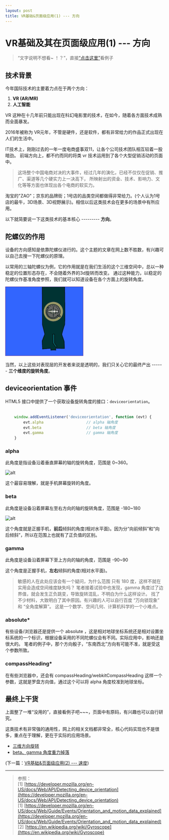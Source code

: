 ```yaml
---
layout: post
title: VR基础&页面级应用(1) --- 方向
---
```


# VR基础及其在页面级应用(1) --- 方向

> “文字说明不想看~ ！？”，直接[“点击这里”](#anchor3)看例子

## 技术背景

今年国际技术的主要着力点在于两个方向：

1. **VR (AR/MR)**
2. **人工智能**

VR 这种在十几年前只能出现在科幻电影里的技术，在如今，随着各方面技术成熟而全面暴发。

2016年被称为 VR元年，不管是硬件，还是软件，都有非常给力的作品正式出现在人们的生活中。

IT技术上，刚刚过去的一年一度电商盛事双11，让各个公司技术团队相互较着一股暗劲。
前端方向上，都不约而同的将类 vr 技术运用到了各个大型促销活动的页面中。

> 这场整个中国电商对决的大事件，经过几年的演化，已经不仅仅在促销、推广、渠道等几个硬实力上一决高下，
所映射出的资金、技术、影响力、文化等等方面也体现出各个电商的软实力。

淘宝的"ZAO"；京东的品牌街；1号店的品类空间都做得非常给力。(个人认为1号店的最牛，3D场景、3D视野展示)。相信以后这类技术会在更多的场景中有所应用。

以下就简要说一下这类技术的基本核心 --------- **方向**。

## 陀螺仪的作用

设备的方向感知是依靠陀螺仪进行的。这个主题的文章在网上数不胜数，有兴趣可以自己去搜一下陀螺仪的原理。

以常用的三轴陀螺仪为例，它的作用就是在我们生活的这个三维空间中，总以一种稳定的位置形态存在，不会随着外界的3d旋转而改变。
通过这种能力，以稳定的陀螺仪作基准角度参照，我们就可以知道设备在各个方面上的旋转角度。

![alt](/img/gyroscope.gif)

当然，以上这些对表现层的开发者来说是透明的，我们只关心它的最终产出 ------ **三个维度的旋转角度**。

## deviceorientation 事件

HTML5 接口中提供了一个获取设备旋转角度的接口：`deviceorientation`。

~~~javascript

    window.addEventListener('deviceorientation', function (evt) {
        evt.alpha                   // alpha 轴角度
        evt.beta                    // beta 轴角度
        evt.gamma                   // gamma 轴角度
    }

~~~

### alpha

此角度是指设备沿着垂直屏幕的轴的旋转角度，范围是 0~360。

![alt](https://developer.mozilla.org/@api/deki/files/5695/=alpha.png)

这个最容易理解，就是手机屏幕旋转的角度。

### beta

此角度是设备沿着屏幕左至右方向的轴的旋转角度，范围是 -180~180

![alt](https://developer.mozilla.org/@api/deki/files/5696/=beta.png)

这个角度就是正握手机，**前后**倾斜的角度(相对水平面)。因为分“向前倾斜”和“向后倾斜”，所以在范围上也就有了正负值的区别。

### gamma

此角度是设备沿着屏幕下至上方向的轴的角度，范围是 -90~90

这个角度是正握手机，**左右**倾斜的角度(相对水平面)。

> 敏感的人在此处应该会有一个疑问，为什么范围 只有 180 度，这样不就在实用会造成空间维度缺失吗？
笔者接着试验中也发现，gamma 角度过了边界值，就会发生正负跳变，导致旋转混乱，不明白为什么这样设计。
找了不少材料，大致明白了其中原因。有兴趣的人可以自行百度 “万向锁现象” 和 “全角度解算”。
这是一个数学、空间几何、计算机科学的一个小难点。

### absolute*

有些设备/浏览器还是提供一个 absolute ，这是相对地球坐标系统还是相对设置坐标系统的一个标识，根据设备采用的不同陀螺仪会有不同。实际应用中，影响还是很大的。
笔者的例子中，那个方向骰子，“东南西北”方向有可能不准，就是受这个参数所致。

### compassHeading*

在有些浏览器中，还会有 compassHeading/webkitCompassHeading 这样一个参数，这就是罗盘方向值，通过这个可以将 alpha 角度校准到地球坐标。

## 最终上干货

上面整了一堆“没用的”，直接看例子吧~~~，页面中有原码，有兴趣也可以自行研究。

这类技术有非常强的通用性，网上的相关文档都非常全，核心代码实现也不是很多，重点在于理解，更在于实际的应用场景。

* [三维方向旋转](/page/vr/3drotate.html)
* [beta、gamma 角度重力掉落](/page/vr/gyroscope.html)

(下一篇：[VR基础&页面级应用(2) --- 速度](/2016/12/07/vr_acceleration.html))

---

> 参照：  
[1] [https://developer.mozilla.org/en-US/docs/Web/API/Detecting_device_orientation](https://developer.mozilla.org/en-US/docs/Web/API/Detecting_device_orientation)  
[1] [https://developer.mozilla.org/en-US/docs/Web/Guide/Events/Orientation_and_motion_data_explained](https://developer.mozilla.org/en-US/docs/Web/Guide/Events/Orientation_and_motion_data_explained)  
[2] [https://en.wikipedia.org/wiki/Gyroscope](https://en.wikipedia.org/wiki/Gyroscope)